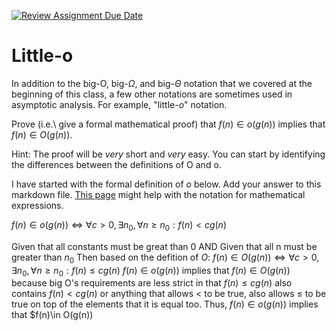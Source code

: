 [![Review Assignment Due Date](https://classroom.github.com/assets/deadline-readme-button-24ddc0f5d75046c5622901739e7c5dd533143b0c8e959d652212380cedb1ea36.svg)](https://classroom.github.com/a/wM4-KOzy)
# Little-o

In addition to the big-O, big-$\Omega$, and big-$\Theta$ notation that
we covered at the beginning of this class, a few other notations are sometimes
used in asymptotic analysis.  For example, "little-$o$" notation.

Prove (i.e.\ give a formal mathematical proof) that $f(n)\in o(g(n))$ implies
that $f(n)\in O(g(n))$.

Hint: The proof will be *very* short and *very* easy. You can start by
identifying the differences between the definitions of O and o.

I have started with the formal definition of $o$ below. Add your answer to this
markdown file. [This
page](https://docs.github.com/en/get-started/writing-on-github/working-with-advanced-formatting/writing-mathematical-expressions)
might help with the notation for mathematical expressions.

$f(n)\in o(g(n)) \iff \forall c>0, \exists n_0, \forall n\ge n_0: f(n) < c g(n)$

Given that all constants must be great than 0 AND
Given that all n must be greater than $n_0$
Then based on the defition of $O$: $f(n)\in O(g(n)) \iff \forall c>0, \exists n_0, \forall n\ge n_0: f(n) \le c g(n)$
$f(n)\in o(g(n))$ implies that $f(n)\in O(g(n))$ because 
big O's requirements are less strict in that $f(n) \le c g(n)$ also contains $f(n) < c g(n)$
or anything that allows < to be true, also allows $\le$ to be true on top of the elements that it is equal too.
Thus, $f(n)\in o(g(n))$ implies that $f(n)\in O(g(n))
